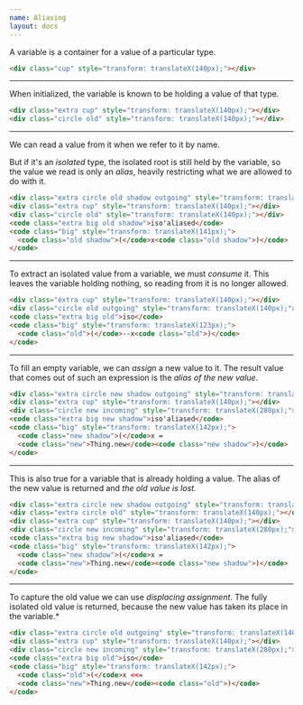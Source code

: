 ```yaml
---
name: Aliasing
layout: docs
---
```


A variable is a container for a value of a particular type.

```html demo
<div class="cup" style="transform: translateX(140px);"></div>
```

---

When initialized, the variable is known to be holding a value of that type.

```html demo
<div class="extra cup" style="transform: translateX(140px);"></div>
<div class="circle old" style="transform: translateX(140px);"></div>
```

---

We can read a value from it when we refer to it by name.

But if it's an *isolated* type, the isolated root is still held by the variable, so the value we read is only an *alias*, heavily restricting what we are allowed to do with it.

```html demo
<div class="extra circle old shadow outgoing" style="transform: translateX(140px);"></div>
<div class="extra cup" style="transform: translateX(140px);"></div>
<div class="circle old" style="transform: translateX(140px);"></div>
<code class="extra big old shadow">iso'aliased</code>
<code class="big" style="transform: translateX(141px);">
  <code class="old shadow">(</code>x<code class="old shadow">)</code>
</code>
```

---

To extract an isolated value from a variable, we must *consume* it.
This leaves the variable holding nothing, so reading from it is no longer allowed.

```html demo
<div class="extra cup" style="transform: translateX(140px);"></div>
<div class="circle old outgoing" style="transform: translateX(140px);"></div>
<code class="extra big old">iso</code>
<code class="big" style="transform: translateX(123px);">
  <code class="old">(</code>--x<code class="old">)</code>
</code>
```

---

To fill an empty variable, we can *assign* a new value to it.
The result value that comes out of such an expression is the *alias of the new value*.

```html demo
<div class="extra circle new shadow outgoing" style="transform: translateX(280px);"></div>
<div class="extra cup" style="transform: translateX(140px);"></div>
<div class="circle new incoming" style="transform: translateX(280px);"></div>
<code class="extra big new shadow">iso'aliased</code>
<code class="big" style="transform: translateX(142px);">
  <code class="new shadow">(</code>x =
  <code class="new">Thing.new</code><code class="new shadow">)</code>
</code>
```

---

This is also true for a variable that is already holding a value.
The alias of the new value is returned and *the old value is lost.*

```html demo
<div class="extra circle new shadow outgoing" style="transform: translateX(280px);"></div>
<div class="extra circle old" style="transform: translateX(140px);"></div>
<div class="extra cup" style="transform: translateX(140px);"></div>
<div class="circle new incoming" style="transform: translateX(280px);"></div>
<code class="extra big new shadow">iso'aliased</code>
<code class="big" style="transform: translateX(142px);">
  <code class="new shadow">(</code>x =
  <code class="new">Thing.new</code><code class="new shadow">)</code>
</code>
```

---

To capture the old value we can use *displacing assignment*.
The fully isolated old value is returned, because the new value has taken its place in the variable.*

```html demo
<div class="extra circle old outgoing" style="transform: translateX(140px);"></div>
<div class="extra cup" style="transform: translateX(140px);"></div>
<div class="circle new incoming" style="transform: translateX(280px);"></div>
<code class="extra big old">iso</code>
<code class="big" style="transform: translateX(142px);">
  <code class="old">(</code>x <<=
  <code class="new">Thing.new</code><code class="old">)</code>
</code>
```
